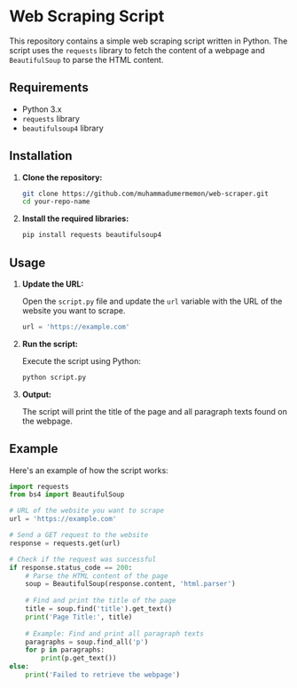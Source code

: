 # Web Scraping Script

This repository contains a simple web scraping script written in Python. The script uses the `requests` library to fetch the content of a webpage and `BeautifulSoup` to parse the HTML content.

## Requirements

- Python 3.x
- `requests` library
- `beautifulsoup4` library

## Installation

1. **Clone the repository:**

    ```bash
    git clone https://github.com/muhammadumermemon/web-scraper.git
    cd your-repo-name
    ```

2. **Install the required libraries:**

    ```bash
    pip install requests beautifulsoup4
    ```

## Usage

1. **Update the URL:**

    Open the `script.py` file and update the `url` variable with the URL of the website you want to scrape.

    ```python
    url = 'https://example.com'
    ```

2. **Run the script:**

    Execute the script using Python:

    ```bash
    python script.py
    ```

3. **Output:**

    The script will print the title of the page and all paragraph texts found on the webpage.

## Example

Here's an example of how the script works:

```python
import requests
from bs4 import BeautifulSoup

# URL of the website you want to scrape
url = 'https://example.com'

# Send a GET request to the website
response = requests.get(url)

# Check if the request was successful
if response.status_code == 200:
    # Parse the HTML content of the page
    soup = BeautifulSoup(response.content, 'html.parser')
    
    # Find and print the title of the page
    title = soup.find('title').get_text()
    print('Page Title:', title)
    
    # Example: Find and print all paragraph texts
    paragraphs = soup.find_all('p')
    for p in paragraphs:
        print(p.get_text())
else:
    print('Failed to retrieve the webpage')
